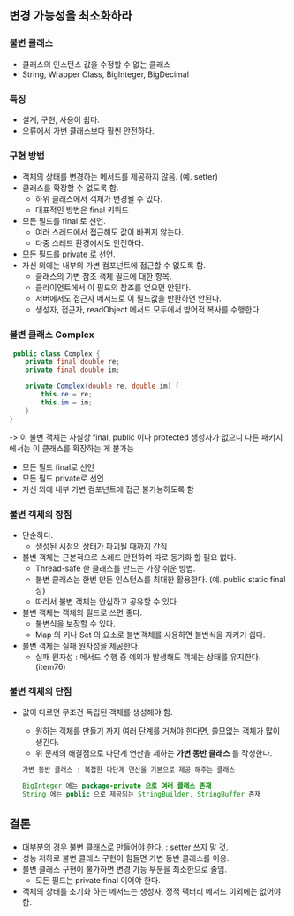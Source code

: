 ## 변경 가능성을 최소화하라

### 불변 클래스

- 클래스의 인스턴스 값을 수정할 수 없는 클래스
- String, Wrapper Class, BigInteger, BigDecimal

### 특징

- 설계, 구현, 사용이 쉽다.
- 오류에서 가변 클래스보다 훨씬 안전하다.

### 구현 방법

- 객체의 상태를 변경하는 메서드를 제공하지 않음. (예. setter)
- 클래스를 확장할 수 없도록 함.
    - 하위 클래스에서 객체가 변경될 수 있다.
    - 대표적인 방법은 final 키워드
- 모든 필드를 final 로 선언.
    - 여러 스레드에서 접근해도 값이 바뀌지 않는다.
    - 다중 스레드 환경에서도 안전하다.
- 모든 필드를 private 로 선언.
- 자신 외에는 내부의 가변 컴포넌트에 접근할 수 없도록 함.
    - 클래스의 가변 참조 객체 필드에 대한 항목.
    - 클라이언트에서 이 필드의 참조를 얻으면 안된다.
    - 서버에서도 접근자 메서드로 이 필드값을 반환하면 안된다.
    - 생성자, 접근자, readObject 메서드 모두에서 방어적 복사를 수행한다.

### 불변 클래스 Complex

```java
 public class Complex {
    private final double re;
    private final double im;

    private Complex(double re, double im) {
        this.re = re;
        this.im = im;
    }
}
```

-> 이 불변 객체는 사실상 final, public 이나 protected 생성자가 없으니 다른 패키지에서는 이 클래스를 확장하는 게 불가능

- 모든 필드 final로 선언
- 모든 필드 private로 선언
- 자신 외에 내부 가변 컴포넌트에 접근 불가능하도록 함

### 불변 객체의 장점

- 단순하다.
    - 생성된 시점의 상태가 파괴될 때까지 간직
- 불변 객체는 근본적으로 스레드 안전하여 따로 동기화 할 필요 없다.
    - Thread-safe 한 클래스를 만드는 가장 쉬운 방법.
    - 불변 클래스는 한번 만든 인스턴스를 최대한 활용한다. (예. public static final 상)
    - 따라서 불변 객체는 안심하고 공유할 수 있다.
- 불변 객체는 객체의 필드로 쓰면 좋다.
    - 불변식을 보장할 수 있다.
    - Map 의 키나 Set 의 요소로 불변객체를 사용하면 불변식을 지키기 쉽다.
- 불변 객체는 실패 원자성을 제공한다.
    - 실패 원자성 : 메서드 수행 중 예외가 발생해도 객체는 상태를 유지한다. (item76)

### 불변 객체의 단점

- 값이 다르면 무조건 독립된 객체를 생성해야 함.
    - 원하는 객체를 만들기 까지 여러 단계를 거쳐야 한다면, 쓸모없는 객체가 많이 생긴다.
    - 위 문제의 해결점으로 다단계 연산을 제하는 **가변 동반 클래스** 를 작성한다.
    
    ```java
    가변 동반 클래스 : 복잡한 다단계 연산을 기본으로 제공 해주는 클래스
    
    BigInteger 에는 package-private 으로 여러 클래스 존재
    String 에는 public 으로 제공되는 StringBuilder, StringBuffer 존재
    ```

## 결론

- 대부분의 경우 불변 클래스로 만들어야 한다. : setter 쓰지 말 것.
- 성능 저하로 불변 클래스 구현이 힘들면 가변 동반 클래스를 이용.
- 불변 클래스 구현이 불가하면 변경 가능 부분을 최소한으로 줄임.
    - 모든 필드는 private final 이어야 한다.
- 객체의 상태를 초기화 하는 메서드는 생성자, 정적 팩터리 메서드 이외에는 없어야 함.
